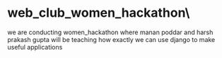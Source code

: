 # web_club_women_hackathon\
we are conducting women_hackathon where manan poddar and harsh prakash gupta will be teaching how exactly we can use django to make useful applications
